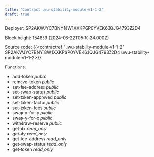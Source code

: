 ```yaml
---
title: "Contract uwu-stability-module-v1-1-2"
draft: true
---
```

Deployer: SP2AKWJYC7BNY18W1XXKPGP0YVEK63QJG4793Z2D4


 



Block height: 154859 (2024-06-22T05:10:24.000Z)

Source code: {{<contractref "uwu-stability-module-v1-1-2" SP2AKWJYC7BNY18W1XXKPGP0YVEK63QJG4793Z2D4 uwu-stability-module-v1-1-2>}}

Functions:

* add-token _public_
* remove-token _public_
* set-fee-address _public_
* set-swap-status _public_
* set-token-approved _public_
* set-token-factor _public_
* set-token-fees _public_
* swap-x-for-y _public_
* swap-y-for-x _public_
* withdraw-reserve _public_
* get-dx _read_only_
* get-dy _read_only_
* get-fee-address _read_only_
* get-swap-status _read_only_
* get-token _read_only_
